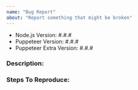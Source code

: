 ```yaml
---
name: "Bug Report"
about: "Report something that might be broken"
---
```


<!-- Please fill out with FULL versions -->

- Node.js Version: #.#.#
- Puppeteer Version: #.#.#
- Puppeteer Extra Version: #.#.#

### Description:

<!-- Describe what is the problem you're having with as much detail as possible -->

### Steps To Reproduce:

<!-- Describe the reproducible steps of the issue, preferable with some code -->
